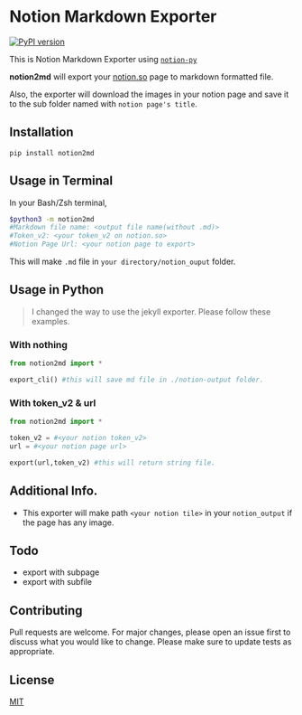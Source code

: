 # Notion Markdown Exporter
[![PyPI version](https://badge.fury.io/py/notion2md.svg)](https://badge.fury.io/py/notion2md)

This is Notion Markdown Exporter using [`notion-py`](https://github.com/jamalex/notion-py)

**notion2md** will export your [notion.so](http://notion.so) page to markdown formatted file.

Also, the exporter will download the images in your notion page and save it to the sub folder named with `notion page's title`.

## Installation
```Plain Text
pip install notion2md
```
## Usage in Terminal
In your Bash/Zsh terminal,
```Bash
$python3 -m notion2md
#Markdown file name: <output file name(without .md)>
#Token_v2: <your token_v2 on notion.so>
#Notion Page Url: <your notion page to export>
```
This will make `.md` file in `your directory/notion_ouput` folder.

## Usage in Python

> I changed the way to use the jekyll exporter. Please follow these examples.

### With nothing
```Python
from notion2md import *

export_cli() #this will save md file in ./notion-output folder.
```
### With token_v2 & url
```Python
from notion2md import *

token_v2 = #<your notion token_v2>
url = #<your notion page url>

export(url,token_v2) #this will return string file.
```

## Additional Info.

- This exporter will make path `<your notion tile>` in your `notion_output` if the page has any image.

## Todo
- export with subpage
- export with subfile

## Contributing
Pull requests are welcome. For major changes, please open an issue first to discuss what you would like to change.
Please make sure to update tests as appropriate.

## License
[MIT](https://choosealicense.com/licenses/mit/)
